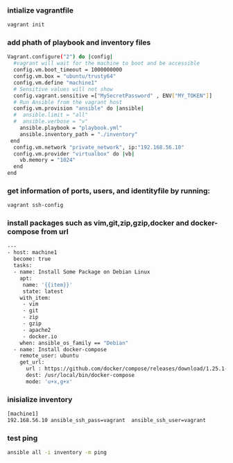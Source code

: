 ### intialize vagrantfile
```bash
vagrant init
```
### add phath of playbook and inventory files
```bash
Vagrant.configure("2") do |config|
  #vagrant will wait for the machine to boot and be accessible
  config.vm.boot_timeout = 1000000000
  config.vm.box = "ubuntu/trusty64"
  config.vm.define "machine1"
  # Sensitive values will not show
  config.vagrant.sensitive =["MySecretPassword" , ENV["MY_TOKEN"]]
  # Run Ansible from the vagrant host
  config.vm.provision "ansible" do |ansible|
  #  ansible.limit = "all"
  #  ansible.verbose = "v"
    ansible.playbook = "playbook.yml"
    ansible.inventory_path = "./inventory"
 end 
  config.vm.network "private_network", ip:"192.168.56.10"
  config.vm.provider "virtualbox" do |vb|
    vb.memory = "1024"
  end
end
```
### get information of ports, users, and identityfile by running:


```bash
vagrant ssh-config
```
### install packages such as vim,git,zip,gzip,docker and docker-compose from url
```bash
---
- host: machine1
  become: true
  tasks:
  - name: Install Some Package on Debian Linux
    apt:
     name: '{{item}}'
     state: latest
    with_item:
     - vim
     - git
     - zip
     - gzip
     - apache2
     - docker.io
    when: ansible_os_family == "Debian"
  - name: Install docker-compose
    remote_user: ubuntu
    get_url: 
      url : https://github.com/docker/compose/releases/download/1.25.1-rc1/docker-compose-Linux-x86_64
      dest: /usr/local/bin/docker-compose
      mode: 'u+x,g+x'
```
### inisialize inventory
```bash
[machine1]
192.168.56.10 ansible_ssh_pass=vagrant  ansible_ssh_user=vagrant
```
### test ping
```bash
ansible all -i inventory -m ping
```
 
  
